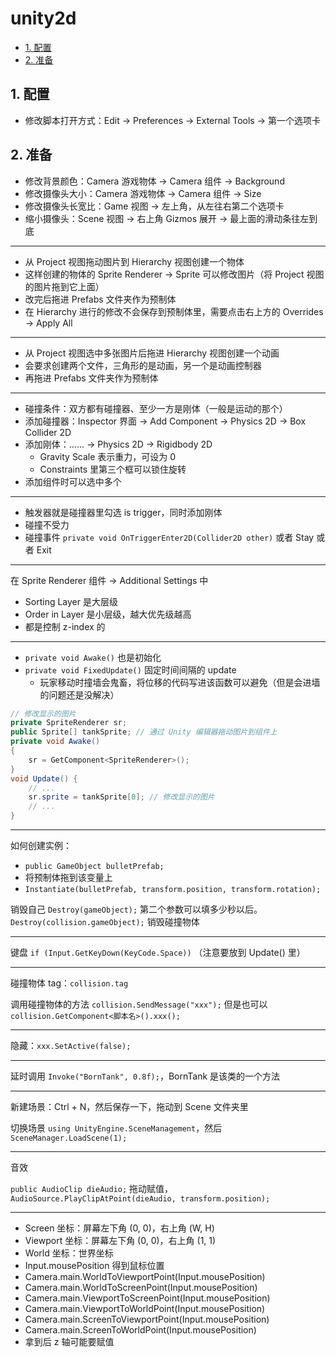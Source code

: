 # unity2d

- [1. 配置](#1-配置)
- [2. 准备](#2-准备)

## 1. 配置

- 修改脚本打开方式：Edit -> Preferences -> External Tools -> 第一个选项卡

## 2. 准备

- 修改背景颜色：Camera 游戏物体 -> Camera 组件 -> Background
- 修改摄像头大小：Camera 游戏物体 -> Camera 组件 -> Size
- 修改摄像头长宽比：Game 视图 -> 左上角，从左往右第二个选项卡
- 缩小摄像头：Scene 视图 -> 右上角 Gizmos 展开 -> 最上面的滑动条往左到底

***

- 从 Project 视图拖动图片到 Hierarchy 视图创建一个物体
- 这样创建的物体的 Sprite Renderer -> Sprite 可以修改图片（将 Project 视图的图片拖到它上面）
- 改完后拖进 Prefabs 文件夹作为预制体
- 在 Hierarchy 进行的修改不会保存到预制体里，需要点击右上方的 Overrides -> Apply All

***

- 从 Project 视图选中多张图片后拖进 Hierarchy 视图创建一个动画
- 会要求创建两个文件，三角形的是动画，另一个是动画控制器
- 再拖进 Prefabs 文件夹作为预制体

***

- 碰撞条件：双方都有碰撞器、至少一方是刚体（一般是运动的那个）
- 添加碰撞器：Inspector 界面 -> Add Component -> Physics 2D -> Box Collider 2D
- 添加刚体：...... -> Physics 2D -> Rigidbody 2D
  - Gravity Scale 表示重力，可设为 0
  - Constraints 里第三个框可以锁住旋转
- 添加组件时可以选中多个

***

- 触发器就是碰撞器里勾选 is trigger，同时添加刚体
- 碰撞不受力
- 碰撞事件 `private void OnTriggerEnter2D(Collider2D other)` 或者 Stay 或者 Exit

***

在 Sprite Renderer 组件 -> Additional Settings 中

- Sorting Layer 是大层级
- Order in Layer 是小层级，越大优先级越高
- 都是控制 z-index 的

***

- `private void Awake()` 也是初始化
- `private void FixedUpdate()` 固定时间间隔的 update
  - 玩家移动时撞墙会鬼畜，将位移的代码写进该函数可以避免（但是会进墙的问题还是没解决）

```cs
// 修改显示的图片
private SpriteRenderer sr;
public Sprite[] tankSprite; // 通过 Unity 编辑器拖动图片到组件上
private void Awake()
{
    sr = GetComponent<SpriteRenderer>();
}
void Update() {
    // ...
    sr.sprite = tankSprite[0]; // 修改显示的图片
    // ...
}
```

***

如何创建实例：

- `public GameObject bulletPrefab;`
- 将预制体拖到该变量上
- `Instantiate(bulletPrefab, transform.position, transform.rotation);`

销毁自己 `Destroy(gameObject);` 第二个参数可以填多少秒以后。`Destroy(collision.gameObject);` 销毁碰撞物体

***

键盘 `if (Input.GetKeyDown(KeyCode.Space))` （注意要放到 Update() 里）

***

碰撞物体 tag：`collision.tag`

调用碰撞物体的方法 `collision.SendMessage("xxx");` 但是也可以 `collision.GetComponent<脚本名>().xxx();`

***

隐藏：`xxx.SetActive(false);`

***

延时调用 `Invoke("BornTank", 0.8f);`，BornTank 是该类的一个方法

***

新建场景：Ctrl + N，然后保存一下，拖动到 Scene 文件夹里

切换场景 `using UnityEngine.SceneManagement`，然后 `SceneManager.LoadScene(1);`

***

音效

`public AudioClip dieAudio;` 拖动赋值，`AudioSource.PlayClipAtPoint(dieAudio, transform.position);`

***

- Screen 坐标：屏幕左下角 (0, 0)，右上角 (W, H)
- Viewport 坐标：屏幕左下角 (0, 0)，右上角 (1, 1)
- World 坐标：世界坐标
- Input.mousePosition 得到鼠标位置
- Camera.main.WorldToViewportPoint(Input.mousePosition)
- Camera.main.WorldToScreenPoint(Input.mousePosition)
- Camera.main.ViewportToScreenPoint(Input.mousePosition)
- Camera.main.ViewportToWorldPoint(Input.mousePosition)
- Camera.main.ScreenToViewportPoint(Input.mousePosition)
- Camera.main.ScreenToWorldPoint(Input.mousePosition)
- 拿到后 z 轴可能要赋值
